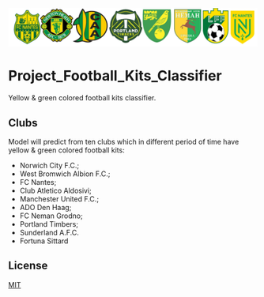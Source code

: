 <img src='logo/log_of_rhytm.jpg'/>

# Project_Football_Kits_Classifier
Yellow &amp; green colored football  kits classifier.

## Clubs
Model will predict from ten clubs which in different period of time have yellow &amp; green colored football  kits:
* Norwich City F.C.;
* West Bromwich Albion F.C.;
* FC Nantes;
* Club Atletico Aldosivi;
* Manchester United F.C.;
* ADO Den Haag;
* FC Neman Grodno;
* Portland Timbers;
* Sunderland A.F.C.
* Fortuna Sittard

## License
[MIT](https://choosealicense.com/licenses/mit/)
